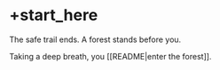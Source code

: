# +start_here

The safe trail ends. A forest stands before you.

Taking a deep breath, you [[README|enter the forest]].

